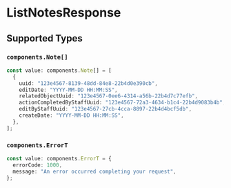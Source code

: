 # ListNotesResponse


## Supported Types

### `components.Note[]`

```typescript
const value: components.Note[] = [
  {
    uuid: "123e4567-8139-48dd-84e8-22b4d0e390cb",
    editDate: "YYYY-MM-DD HH:MM:SS",
    relatedObjectUuid: "123e4567-0ee6-4314-a56b-22b4d7c77efb",
    actionCompletedByStaffUuid: "123e4567-72a3-4634-b1c4-22b4d9083b4b",
    editByStaffUuid: "123e4567-27cb-4cca-8897-22b4d4bcf5db",
    createDate: "YYYY-MM-DD HH:MM:SS",
  },
];
```

### `components.ErrorT`

```typescript
const value: components.ErrorT = {
  errorCode: 1000,
  message: "An error occurred completing your request",
};
```


